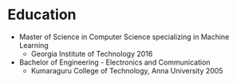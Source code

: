 # Education

* Master of Science in Computer Science specializing in Machine Learning 
    - Georgia Institute of Technology 2016
* Bachelor of Engineering - Electronics and Communication 
    - Kumaraguru College of Technology, Anna University 2005